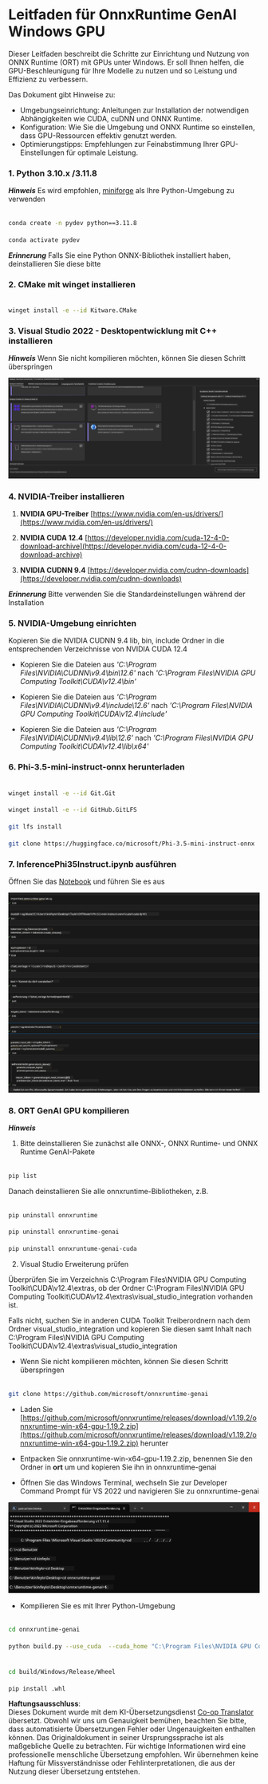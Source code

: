 <!--
CO_OP_TRANSLATOR_METADATA:
{
  "original_hash": "b066fc29c1b2129df84e027cb75119ce",
  "translation_date": "2025-07-17T02:38:38+00:00",
  "source_file": "md/02.Application/01.TextAndChat/Phi3/ORTWindowGPUGuideline.md",
  "language_code": "de"
}
-->
# **Leitfaden für OnnxRuntime GenAI Windows GPU**

Dieser Leitfaden beschreibt die Schritte zur Einrichtung und Nutzung von ONNX Runtime (ORT) mit GPUs unter Windows. Er soll Ihnen helfen, die GPU-Beschleunigung für Ihre Modelle zu nutzen und so Leistung und Effizienz zu verbessern.

Das Dokument gibt Hinweise zu:

- Umgebungseinrichtung: Anleitungen zur Installation der notwendigen Abhängigkeiten wie CUDA, cuDNN und ONNX Runtime.
- Konfiguration: Wie Sie die Umgebung und ONNX Runtime so einstellen, dass GPU-Ressourcen effektiv genutzt werden.
- Optimierungstipps: Empfehlungen zur Feinabstimmung Ihrer GPU-Einstellungen für optimale Leistung.

### **1. Python 3.10.x /3.11.8**

   ***Hinweis*** Es wird empfohlen, [miniforge](https://github.com/conda-forge/miniforge/releases/latest/download/Miniforge3-Windows-x86_64.exe) als Ihre Python-Umgebung zu verwenden

   ```bash

   conda create -n pydev python==3.11.8

   conda activate pydev

   ```

   ***Erinnerung*** Falls Sie eine Python ONNX-Bibliothek installiert haben, deinstallieren Sie diese bitte

### **2. CMake mit winget installieren**

   ```bash

   winget install -e --id Kitware.CMake

   ```

### **3. Visual Studio 2022 - Desktopentwicklung mit C++ installieren**

   ***Hinweis*** Wenn Sie nicht kompilieren möchten, können Sie diesen Schritt überspringen

![CPP](../../../../../../translated_images/01.42f52a2b2aedff029e1c9beb13d2b09fcdab284ffd5fa8f3d7ac3cef5f347ad2.de.png)

### **4. NVIDIA-Treiber installieren**

1. **NVIDIA GPU-Treiber**  [https://www.nvidia.com/en-us/drivers/](https://www.nvidia.com/en-us/drivers/)

2. **NVIDIA CUDA 12.4** [https://developer.nvidia.com/cuda-12-4-0-download-archive](https://developer.nvidia.com/cuda-12-4-0-download-archive)

3. **NVIDIA CUDNN 9.4**  [https://developer.nvidia.com/cudnn-downloads](https://developer.nvidia.com/cudnn-downloads)

***Erinnerung*** Bitte verwenden Sie die Standardeinstellungen während der Installation

### **5. NVIDIA-Umgebung einrichten**

Kopieren Sie die NVIDIA CUDNN 9.4 lib, bin, include Ordner in die entsprechenden Verzeichnisse von NVIDIA CUDA 12.4

- Kopieren Sie die Dateien aus *'C:\Program Files\NVIDIA\CUDNN\v9.4\bin\12.6'* nach *'C:\Program Files\NVIDIA GPU Computing Toolkit\CUDA\v12.4\bin'*

- Kopieren Sie die Dateien aus *'C:\Program Files\NVIDIA\CUDNN\v9.4\include\12.6'* nach *'C:\Program Files\NVIDIA GPU Computing Toolkit\CUDA\v12.4\include'*

- Kopieren Sie die Dateien aus *'C:\Program Files\NVIDIA\CUDNN\v9.4\lib\12.6'* nach *'C:\Program Files\NVIDIA GPU Computing Toolkit\CUDA\v12.4\lib\x64'*

### **6. Phi-3.5-mini-instruct-onnx herunterladen**

   ```bash

   winget install -e --id Git.Git

   winget install -e --id GitHub.GitLFS

   git lfs install

   git clone https://huggingface.co/microsoft/Phi-3.5-mini-instruct-onnx

   ```

### **7. InferencePhi35Instruct.ipynb ausführen**

   Öffnen Sie das [Notebook](../../../../../../code/09.UpdateSamples/Aug/ortgpu-phi35-instruct.ipynb) und führen Sie es aus

![RESULT](../../../../../../translated_images/02.b9b06996cf7255d5e5ee19a703c4352f4a96dd7a1068b2af227eda1f3104bfa0.de.png)

### **8. ORT GenAI GPU kompilieren**

   ***Hinweis*** 
   
   1. Bitte deinstallieren Sie zunächst alle ONNX-, ONNX Runtime- und ONNX Runtime GenAI-Pakete

   ```bash

   pip list 
   
   ```

   Danach deinstallieren Sie alle onnxruntime-Bibliotheken, z.B.

   ```bash

   pip uninstall onnxruntime

   pip uninstall onnxruntime-genai

   pip uninstall onnxruntume-genai-cuda
   
   ```

   2. Visual Studio Erweiterung prüfen

   Überprüfen Sie im Verzeichnis C:\Program Files\NVIDIA GPU Computing Toolkit\CUDA\v12.4\extras, ob der Ordner C:\Program Files\NVIDIA GPU Computing Toolkit\CUDA\v12.4\extras\visual_studio_integration vorhanden ist. 
   
   Falls nicht, suchen Sie in anderen CUDA Toolkit Treiberordnern nach dem Ordner visual_studio_integration und kopieren Sie diesen samt Inhalt nach C:\Program Files\NVIDIA GPU Computing Toolkit\CUDA\v12.4\extras\visual_studio_integration

   - Wenn Sie nicht kompilieren möchten, können Sie diesen Schritt überspringen

   ```bash

   git clone https://github.com/microsoft/onnxruntime-genai

   ```

   - Laden Sie [https://github.com/microsoft/onnxruntime/releases/download/v1.19.2/onnxruntime-win-x64-gpu-1.19.2.zip](https://github.com/microsoft/onnxruntime/releases/download/v1.19.2/onnxruntime-win-x64-gpu-1.19.2.zip) herunter

   - Entpacken Sie onnxruntime-win-x64-gpu-1.19.2.zip, benennen Sie den Ordner in **ort** um und kopieren Sie ihn in onnxruntime-genai

   - Öffnen Sie das Windows Terminal, wechseln Sie zur Developer Command Prompt für VS 2022 und navigieren Sie zu onnxruntime-genai

![RESULT](../../../../../../translated_images/03.b83ce473d5ff9b9b94670a1b26fdb66a05320d534cbee2762f64e52fd12ef9c9.de.png)

   - Kompilieren Sie es mit Ihrer Python-Umgebung

   ```bash

   cd onnxruntime-genai

   python build.py --use_cuda  --cuda_home "C:\Program Files\NVIDIA GPU Computing Toolkit\CUDA\v12.4" --config Release
 

   cd build/Windows/Release/Wheel

   pip install .whl

   ```

**Haftungsausschluss**:  
Dieses Dokument wurde mit dem KI-Übersetzungsdienst [Co-op Translator](https://github.com/Azure/co-op-translator) übersetzt. Obwohl wir uns um Genauigkeit bemühen, beachten Sie bitte, dass automatisierte Übersetzungen Fehler oder Ungenauigkeiten enthalten können. Das Originaldokument in seiner Ursprungssprache ist als maßgebliche Quelle zu betrachten. Für wichtige Informationen wird eine professionelle menschliche Übersetzung empfohlen. Wir übernehmen keine Haftung für Missverständnisse oder Fehlinterpretationen, die aus der Nutzung dieser Übersetzung entstehen.